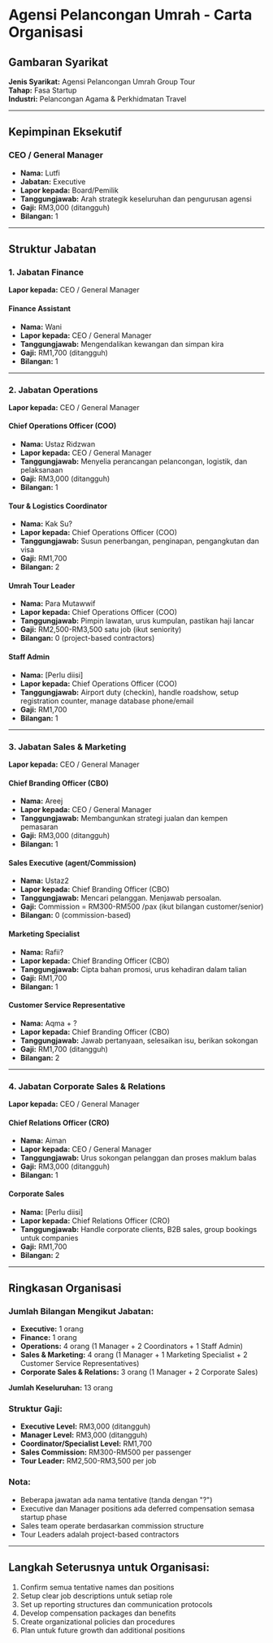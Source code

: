 # Agensi Pelancongan Umrah - Carta Organisasi

## Gambaran Syarikat
**Jenis Syarikat:** Agensi Pelancongan Umrah Group Tour  
**Tahap:** Fasa Startup  
**Industri:** Pelancongan Agama & Perkhidmatan Travel

---

## Kepimpinan Eksekutif

### CEO / General Manager
- **Nama:** Lutfi
- **Jabatan:** Executive
- **Lapor kepada:** Board/Pemilik
- **Tanggungjawab:** Arah strategik keseluruhan dan pengurusan agensi
- **Gaji:** RM3,000 (ditangguh)
- **Bilangan:** 1

---

## Struktur Jabatan

### 1. Jabatan Finance
**Lapor kepada:** CEO / General Manager

#### Finance Assistant
- **Nama:** Wani
- **Lapor kepada:** CEO / General Manager
- **Tanggungjawab:** Mengendalikan kewangan dan simpan kira
- **Gaji:** RM1,700 (ditangguh)
- **Bilangan:** 1

---

### 2. Jabatan Operations
**Lapor kepada:** CEO / General Manager

#### Chief Operations Officer (COO)
- **Nama:** Ustaz Ridzwan
- **Lapor kepada:** CEO / General Manager
- **Tanggungjawab:** Menyelia perancangan pelancongan, logistik, dan pelaksanaan
- **Gaji:** RM3,000 (ditangguh)
- **Bilangan:** 1

#### Tour & Logistics Coordinator
- **Nama:** Kak Su?
- **Lapor kepada:** Chief Operations Officer (COO)
- **Tanggungjawab:** Susun penerbangan, penginapan, pengangkutan dan visa
- **Gaji:** RM1,700
- **Bilangan:** 2

#### Umrah Tour Leader
- **Nama:** Para Mutawwif
- **Lapor kepada:** Chief Operations Officer (COO)
- **Tanggungjawab:** Pimpin lawatan, urus kumpulan, pastikan haji lancar
- **Gaji:** RM2,500-RM3,500 satu job (ikut seniority)
- **Bilangan:** 0 (project-based contractors)

#### Staff Admin
- **Nama:** [Perlu diisi]
- **Lapor kepada:** Chief Operations Officer (COO)
- **Tanggungjawab:** Airport duty (checkin), handle roadshow, setup registration counter, manage database phone/email
- **Gaji:** RM1,700
- **Bilangan:** 1

---

### 3. Jabatan Sales & Marketing
**Lapor kepada:** CEO / General Manager

#### Chief Branding Officer (CBO)
- **Nama:** Areej
- **Lapor kepada:** CEO / General Manager
- **Tanggungjawab:** Membangunkan strategi jualan dan kempen pemasaran
- **Gaji:** RM3,000 (ditangguh)
- **Bilangan:** 1

#### Sales Executive (agent/Commission)
- **Nama:** Ustaz2
- **Lapor kepada:** Chief Branding Officer (CBO)
- **Tanggungjawab:** Mencari pelanggan. Menjawab persoalan.
- **Gaji:** Commission = RM300-RM500 /pax (ikut bilangan customer/senior)
- **Bilangan:** 0 (commission-based)

#### Marketing Specialist
- **Nama:** Rafii?
- **Lapor kepada:** Chief Branding Officer (CBO)
- **Tanggungjawab:** Cipta bahan promosi, urus kehadiran dalam talian
- **Gaji:** RM1,700
- **Bilangan:** 1

#### Customer Service Representative
- **Nama:** Aqma + ?
- **Lapor kepada:** Chief Branding Officer (CBO)
- **Tanggungjawab:** Jawab pertanyaan, selesaikan isu, berikan sokongan
- **Gaji:** RM1,700 (ditangguh)
- **Bilangan:** 2

---

### 4. Jabatan Corporate Sales & Relations
**Lapor kepada:** CEO / General Manager

#### Chief Relations Officer (CRO)
- **Nama:** Aiman
- **Lapor kepada:** CEO / General Manager
- **Tanggungjawab:** Urus sokongan pelanggan dan proses maklum balas
- **Gaji:** RM3,000 (ditangguh)
- **Bilangan:** 1

#### Corporate Sales
- **Nama:** [Perlu diisi]
- **Lapor kepada:** Chief Relations Officer (CRO)
- **Tanggungjawab:** Handle corporate clients, B2B sales, group bookings untuk companies
- **Gaji:** RM1,700
- **Bilangan:** 2

---

## Ringkasan Organisasi

### Jumlah Bilangan Mengikut Jabatan:
- **Executive:** 1 orang
- **Finance:** 1 orang
- **Operations:** 4 orang (1 Manager + 2 Coordinators + 1 Staff Admin)
- **Sales & Marketing:** 4 orang (1 Manager + 1 Marketing Specialist + 2 Customer Service Representatives)
- **Corporate Sales & Relations:** 3 orang (1 Manager + 2 Corporate Sales)

**Jumlah Keseluruhan:** 13 orang

### Struktur Gaji:
- **Executive Level:** RM3,000 (ditangguh)
- **Manager Level:** RM3,000 (ditangguh)
- **Coordinator/Specialist Level:** RM1,700
- **Sales Commission:** RM300-RM500 per passenger
- **Tour Leader:** RM2,500-RM3,500 per job

### Nota:
- Beberapa jawatan ada nama tentative (tanda dengan "?")
- Executive dan Manager positions ada deferred compensation semasa startup phase
- Sales team operate berdasarkan commission structure
- Tour Leaders adalah project-based contractors

---

## Langkah Seterusnya untuk Organisasi:
1. Confirm semua tentative names dan positions
2. Setup clear job descriptions untuk setiap role
3. Set up reporting structures dan communication protocols
4. Develop compensation packages dan benefits
5. Create organizational policies dan procedures
6. Plan untuk future growth dan additional positions

